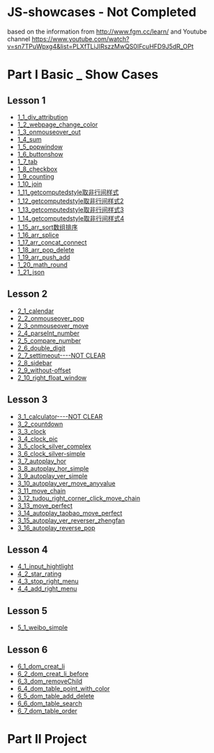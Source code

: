 # JS-showcases  - Not Completed
  based on the information from http://www.fgm.cc/learn/ and Youtube channel https://www.youtube.com/watch?v=sn7TPuWpxg4&list=PLXfTLiJIRszzMwQS0IFcuHFD9J5dR_OPt
# Part I Basic _ Show Cases

<h2>Lesson 1</h2>
        <ul>
            <li><a href="basic_showcases/lesson1/1_1_div_attribution.html" target="blank">1_1_div_attribution</a></li>
            <li><a href="basic_showcases/lesson1/1_2_webpage_change_color.html" target="blank">1_2_webpage_change_color</a></li>
            <li><a href="basic_showcases/lesson1/1_3_onmouseover_out.html" target="blank">1_3_onmouseover_out</a></li>
            <li><a href="basic_showcases/lesson1/1_4_sum.html" target="blank">1_4_sum</a></li>
            <li><a href="basic_showcases/lesson1/1_5_popwindow.html" target="blank">1_5_popwindow</a></li>
            <li><a href="basic_showcases/lesson1/1_6_buttonshow.html" target="blank">1_6_buttonshow</a></li>
            <li><a href="basic_showcases/lesson1/1_7_tab.html" target="blank">1_7_tab</a></li>
            <li><a href="basic_showcases/lesson1/1_8_checkbox.html" target="blank">1_8_checkbox</a></li>
            <li><a href="basic_showcases/lesson1/1_9_counting.html" target="blank">1_9_counting</a></li>
            <li><a href="basic_showcases/lesson1/1_10_join.html" target="blank">1_10_join</a></li>
            <li><a href="basic_showcases/lesson1/1_11_getcomputedstyle取非行间样式.html" target="blank">1_11_getcomputedstyle取非行间样式 </a></li>
            <li><a href="basic_showcases/lesson1/1_12_getcomputedstyle取非行间样式2.html" target="blank">1_12_getcomputedstyle取非行间样式2 </a></li>
            <li><a href="basic_showcases/lesson1/1_13_getcomputedstyle取非行间样式3.html" target="blank">1_13_getcomputedstyle取非行间样式3 </a></li>
            <li><a href="basic_showcases/lesson1/1_14_getcomputedstyle取非行间样式4.html" target="blank">1_14_getcomputedstyle取非行间样式4 </a></li>
            <li><a href="basic_showcases/lesson1/1_15_arr_sort数组排序.html" target="blank">1_15_arr_sort数组排序</a></li>
            <li><a href="basic_showcases/lesson1/1_16_arr_splice.html" target="blank">1_16_arr_splice</a></li>
            <li><a href="basic_showcases/lesson1/1_17_arr_concat_connect.html" target="blank">1_17_arr_concat_connect</a></li>
            <li><a href="basic_showcases/lesson1/1_18_arr_pop_delete.html" target="blank">1_18_arr_pop_delete</a></li>
            <li><a href="basic_showcases/lesson1/1_19_arr_push_add.html" target="blank">1_19_arr_push_add</a></li>
            <li><a href="basic_showcases/lesson1/1_20_math_round.html" target="_blank">1_20_math_round</a></li>
            <li><a href="basic_showcases/lesson1/1_21_json.html" target="_blank">1_21_json</a></li>
        </ul>
    <h2>Lesson 2</h2>
        <ul>
            <li><a href="basic_showcases/lesson2/2_1_calendar.html" target="blank">2_1_calendar</a></li>
            <li><a href="basic_showcases/lesson2/2_2_onmouseover_pop.html" target="blank">2_2_onmouseover_pop</a></li>
            <li><a href="basic_showcases/lesson2/2_3_onmouseover_move.html" target="blank">2_3_onmouseover_move</a></li>
            <li><a href="basic_showcases/lesson2/2_4_parseInt_number.html" target="blank">2_4_parseInt_number</a></li>
            <li><a href="basic_showcases/lesson2/2_5_compare_number.html" target="blank">2_5_compare_number</a></li>
            <li><a href="basic_showcases/lesson2/2_6_double_digit.html" target="blank">2_6_double_digit</a></li>
            <li><a href="basic_showcases/lesson2/2_7_settimeout.html" target="blank">2_7_settimeout----NOT CLEAR</a></li>
            <li><a href="basic_showcases/lesson2/2_8_sidebar.html" target="blank">2_8_sidebar</a></li>
            <li><a href="basic_showcases/lesson2/2_9_without-offset.html" target="blank">2_9_without-offset</a></li>
            <li><a href="basic_showcases/lesson2/2_10_right_float_window.html">2_10_right_float_window</a></li>
        </ul>
    <h2>Lesson 3</h2>
        <ul>
            <li><a href="basic_showcases/lesson3/3_1_calculator.html" target="blank">3_1_calculator----NOT CLEAR</a></li>
            <li><a href="basic_showcases/lesson3/3_2_countdown.html" target="blank">3_2_countdown</a></li>
            <li><a href="basic_showcases/lesson3/3_3_clock.html" target="blank">3_3_clock</a></li>
            <li><a href="basic_showcases/lesson3/3_4_clock_pic.html" target="blank">3_4_clock_pic</a></li>
            <li><a href="basic_showcases/lesson3/3_5_clock_silver_complex.html" target="blank">3_5_clock_silver_complex</a></li>
            <li><a href="basic_showcases/lesson3/3_6_clock_silver-simple.html" target="blank">3_6_clock_silver-simple</a></li>
            <li><a href="basic_showcases/lesson3/3_7_autoplay_hor.html" target="blank">3_7_autoplay_hor</a></li>
            <li><a href="basic_showcases/lesson3/3_8_autoplay_hor_simple.html" target="blank">3_8_autoplay_hor_simple</a></li>
            <li><a href="basic_showcases/lesson3/3_9_autoplay_ver_simple.html" target="blank">3_9_autoplay_ver_simple</a></li>
            <li><a href="basic_showcases/lesson3/3_10_autoplay_ver_move_anyvalue.html" target="blank">3_10_autoplay_ver_move_anyvalue</a></li>
            <li><a href="basic_showcases/lesson3/3_11_move_chain.html" target="blank">3_11_move_chain</a></li>
            <li><a href="basic_showcases/lesson3/3_12_tudou_right_corner_click_move_chain.html" target="_blank">3_12_tudou_right_corner_click_move_chain</a></li>
            <li><a href="basic_showcases/lesson3/3_13_move_perfect.html" target="_blank">3_13_move_perfect</a></li>
            <li><a href="basic_showcases/lesson3/3_14_autoplay_taobao_move_perfect.html" target="_blank">3_14_autoplay_taobao_move_perfect</a></li>
            <li><a href="basic_showcases/lesson3/3_15_autoplay_ver_reverser_zhengfan.html" target="_blank">3_15_autoplay_ver_reverser_zhengfan</a></li>
            <li><a href="basic_showcases/lesson3/3_16_autoplay_reverse_pop.html" target="_blank">3_16_autoplay_reverse_pop</a></li>
        </ul>
        <h2>Lesson 4</h2>
        <ul>
            <li><a href="basic_showcases/lesson4/4_1_input_hightlight.html" target="_blank">4_1_input_hightlight</a></li>
            <li><a href="basic_showcases/lesson4/4_2_star_rating.html" target="_blank">4_2_star_rating</a></li>
            <li><a href="basic_showcases/lesson4/4_3_stop_right_menu.html">4_3_stop_right_menu</a></li>
            <li><a href="basic_showcases/lesson4/4_4_add_right_menu.html" target="_blank">4_4_add_right_menu</a></li>
        </ul>
        <h2>Lesson 5</h2>
        <ul>
            <li><a href="basic_showcases/lesson5/5_1_weibo_simple.html" target="_blank">5_1_weibo_simple</a></li>
        </ul>
        <h2>Lesson 6</h2>
        <ul>
            <li><a href="basic_showcases/lesson6/6_1_dom_creat_li.html" target="_blank">6_1_dom_creat_li</a></li>
            <li><a href="basic_showcases/lesson6/6_2_dom_creat_li_before.html" target="_blank">6_2_dom_creat_li_before</a></li>
            <li><a href="basic_showcases/lesson6/6_3_dom_removeChild.html" target="_blank">6_3_dom_removeChild</a></li>
            <li><a href="basic_showcases/lesson6/6_4_dom_table_point_with_color.html" target="_blank">6_4_dom_table_point_with_color</a></li>
            <li><a href="basic_showcases/lesson6/6_5_dom_table_add_delete.html" target="_blank">6_5_dom_table_add_delete</a></li>
            <li><a href="basic_showcases/lesson6/6_6_dom_table_search.html" target="_blank">6_6_dom_table_search</a></li>
            <li><a href="basic_showcases/lesson6/6_7_dom_table_order.html" target="_blank">6_7_dom_table_order</a></li>
        </ul>

# Part II Project

